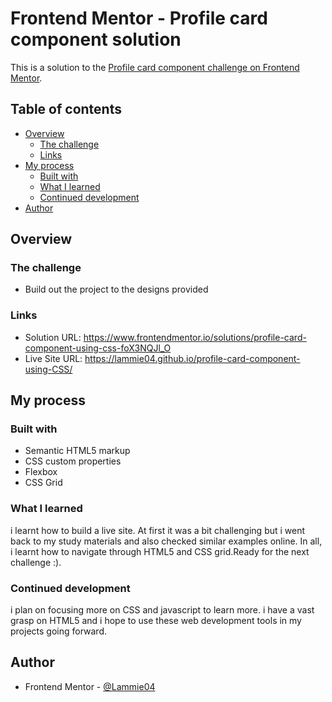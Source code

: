# Frontend Mentor - Profile card component solution

This is a solution to the [Profile card component challenge on Frontend Mentor](https://www.frontendmentor.io/challenges/profile-card-component-cfArpWshJ).  

## Table of contents

- [Overview](#overview)
  - [The challenge](#the-challenge)
  - [Links](#links)
- [My process](#my-process)
  - [Built with](#built-with)
  - [What I learned](#what-i-learned)
  - [Continued development](#continued-development)
- [Author](#author)

## Overview

### The challenge

- Build out the project to the designs provided

### Links

- Solution URL: https://www.frontendmentor.io/solutions/profile-card-component-using-css-foX3NQJl_O
- Live Site URL: https://lammie04.github.io/profile-card-component-using-CSS/

## My process

### Built with

- Semantic HTML5 markup
- CSS custom properties
- Flexbox
- CSS Grid

### What I learned

i learnt how to build a live site. At first it was a bit challenging but i went back to my study materials and also checked similar examples online. In all, i learnt how to navigate through HTML5 and CSS grid.Ready for the next challenge :).

### Continued development
i plan on focusing more on CSS and javascript to learn more. i have a vast grasp on HTML5 and i hope to use these web development tools in my projects going forward.

## Author

- Frontend Mentor - [@Lammie04](https://www.frontendmentor.io/profile/Lammie04)
